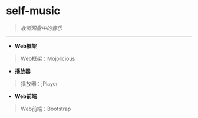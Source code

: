 # self-music #
> *收听网盘中的音乐*

----------

- **Web框架**

> Web框架：Mojolicious

- **播放器**

> 播放器：jPlayer

- **Web前端**

> Web前端：Bootstrap
